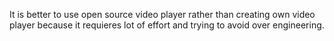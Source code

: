 It is better to use open source video player rather than creating own video player because it requieres lot of effort and trying to avoid over engineering.
